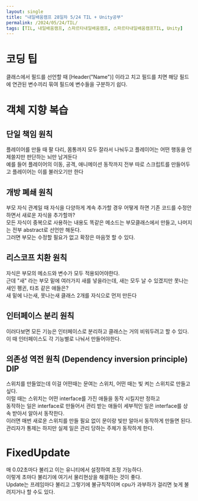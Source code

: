 ```yaml
---
layout: single
title: "내일배움캠프 28일차 5/24 TIL + Unity공부"
permalink: /2024/05/24/TIL/
tags: [TIL, 내일배움캠프, 스파르타내일배움캠프, 스파르타내일배움캠프TIL, Unity]
---
```


# 코딩 팁
클래스에서 필드를 선언할 때 [Header("Name")] 이라고 치고 필드를 치면 해당 필드에 연관된 변수끼리 묶여 필드에 변수들을 구분하기 쉽다.  

# 객체 지향 복습
## 단일 책임 원칙
플레이어를 만들 때 팔 다리, 몸통까지 모두 잘라서 나눠두고 플레이어는 어떤 행동을 언제쓸지만 판단하는 뇌만 남겨둔다  
예를 들어 플레이어의 이동, 공격, 애니메이션 동작까지 전부 따로 스크립트를 만들어두고 플레이어는 이를 불러오기만 한다  

## 개방 폐쇄 원칙
부모 자식 관계일 때 자식을 다양하게 계속 추가할 경우 어떻게 하면 기존 코드를 수정안하면서 새로운 자식을 추가할까?  
모든 자식이 중복으로 사용하는 내용도 똑같은 메소드는 부모클래스에서 만들고, 나머지는 전부 abstract로 선언만 해둔다.  
그러면 부모는 수정할 필요가 없고 확장은 마음껏 할 수 있다.  

## 리스코프 치환 원칙
자식은 부모의 메소드와 변수가 모두 적용되어야한다.  
근데 "새" 라는 부모 밑에 여러가지 새를 넣을라는데, 새는 모두 날 수 있겠지만 못나는 새인 펭귄, 타조 같은 애들은?  
새 밑에 나는새, 못나는새 클래스 2개를 자식으로 먼저 만든다  

## 인터페이스 분리 원칙
이러다보면 모든 기능은 인터페이스로 분리하고 클래스는 거의 비워두려고 할 수 있다.  
이 때 인터페이스도 각 기능별로 나눠서 만들어야한다.  

## 의존성 역전 원칙 (Dependency inversion principle) DIP
스위치를 만들었는데 이걸 어떤때는 문여는 스위치, 어떤 때는 빛 켜는 스위치로 만들고 싶다.  
이럴 때는 스위치는 어떤 interface를 가진 애들을 동작 시킬지만 정하고  
동작하는 일은 interface로 만들어서 관리 받는 애들이 세부적인 일은 interface를 상속 받아서 알아서 동작한다.  
이러면 매번 새로운 스위치를 만들 필요 없이 문이랑 빛만 알아서 동작하게 만들면 된다.  
관리자가 통제는 하지만 실제 일은 관리 당하는 주체가 동작하게 한다.

# FixedUpdate
매 0.02초마다 불리고 이는 유니티에서 설정하여 조정 가능하다.  
이렇게 초마다 불리기에 여기서 물리현상을 해결하는 것이 좋다.  
Update는 프레임마다 불리고 그렇기에 불규칙적이며 cpu가 과부하가 걸리면 늦게 불려지거나 할 수도 있다.  
